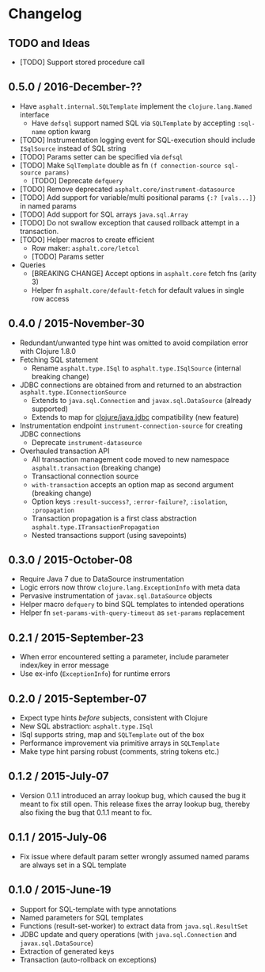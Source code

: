 # Changelog

## TODO and Ideas

* [TODO] Support stored procedure call


## 0.5.0 / 2016-December-??

* Have `asphalt.internal.SQLTemplate` implement the `clojure.lang.Named` interface
  * Have `defsql` support named SQL via `SQLTemplate` by accepting `:sql-name` option kwarg
* [TODO] Instrumentation logging event for SQL-execution should include `ISqlSource` instead of SQL string
* [TODO] Params setter can be specified via `defsql`
* [TODO] Make `SqlTemplate` double as fn `(f connection-source sql-source params)`
  * [TODO] Deprecate `defquery`
* [TODO] Remove deprecated `asphalt.core/instrument-datasource`
* [TODO] Add support for variable/multi positional params `{:? [vals...]}` in named params
* [TODO] Add support for SQL arrays `java.sql.Array`
* [TODO] Do not swallow exception that caused rollback attempt in a transaction.
* [TODO] Helper macros to create efficient
  * Row maker: `asphalt.core/letcol`
  * [TODO] Params setter
* Queries
  * [BREAKING CHANGE] Accept options in `asphalt.core` fetch fns (arity 3)
  * Helper fn `asphalt.core/default-fetch` for default values in single row access


## 0.4.0 / 2015-November-30

* Redundant/unwanted type hint was omitted to avoid compilation error with Clojure 1.8.0
* Fetching SQL statement
  * Rename `asphalt.type.ISql` to `asphalt.type.ISqlSource` (internal breaking change)
* JDBC connections are obtained from and returned to an abstraction `asphalt.type.IConnectionSource`
  * Extends to `java.sql.Connection` and `javax.sql.DataSource` (already supported)
  * Extends to map for [clojure/java.jdbc](https://github.com/clojure/java.jdbc) compatibility (new feature)
* Instrumentation endpoint `instrument-connection-source` for creating JDBC connections
  * Deprecate `instrument-datasource`
* Overhauled transaction API
  * All transaction management code moved to new namespace `asphalt.transaction` (breaking change)
  * Transactional connection source
  * `with-transaction` accepts an option map as second argument (breaking change)
  * Option keys `:result-success?`, `:error-failure?`, `:isolation`, `:propagation`
  * Transaction propagation is a first class abstraction `asphalt.type.ITransactionPropagation`
  * Nested transactions support (using savepoints)


## 0.3.0 / 2015-October-08

* Require Java 7 due to DataSource instrumentation
* Logic errors now throw `clojure.lang.ExceptionInfo` with meta data
* Pervasive instrumentation of `javax.sql.DataSource` objects
* Helper macro `defquery` to bind SQL templates to intended operations
* Helper fn `set-params-with-query-timeout` as `set-params` replacement


## 0.2.1 / 2015-September-23

* When error encountered setting a parameter, include parameter index/key in error message
* Use ex-info (`ExceptionInfo`) for runtime errors


## 0.2.0 / 2015-September-07

* Expect type hints _before_ subjects, consistent with Clojure
* New SQL abstraction: `asphalt.type.ISql`
* ISql supports string, map and `SQLTemplate` out of the box
* Performance improvement via primitive arrays in `SQLTemplate`
* Make type hint parsing robust (comments, string tokens etc.)


## 0.1.2 / 2015-July-07

* Version 0.1.1 introduced an array lookup bug, which caused the bug it meant to fix still open.
  This release fixes the array lookup bug, thereby also fixing the bug that 0.1.1 meant to fix.


## 0.1.1 / 2015-July-06

* Fix issue where default param setter wrongly assumed named params are always set in a SQL template


## 0.1.0 / 2015-June-19

* Support for SQL-template with type annotations
* Named parameters for SQL templates
* Functions (result-set-worker) to extract data from `java.sql.ResultSet`
* JDBC update and query operations (with `java.sql.Connection` and `javax.sql.DataSource`)
* Extraction of generated keys
* Transaction (auto-rollback on exceptions)

